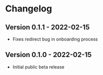 # Changelog

## Version 0.1.1 - 2022-02-15
- Fixes redirect bug in onboarding process

## Version 0.1.0 - 2022-02-15
- Initial public beta release